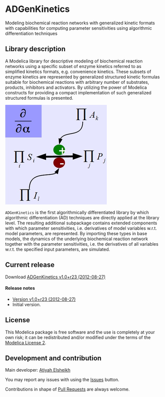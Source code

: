 # ADGenKinetics

Modeling biochemical reaction networks with generalized kinetic formats with capabilities for computing parameter sensitivities using algorithmic differentiation techniques

## Library description

A Modelica library for descriptive modeling of biochemical reaction networks using a specific subset of enzyme kinetics referred to as simplified kinetics formats, e.g. convenience kinetics. These subsets of enzyme kinetics are represented by generalized structured kinetic formulas suitable for biochemical reactions with arbitrary number of substrates, products, inhibitors and activators. By utilizing the power of Modelica constructs for providing a compact implementation of such generalized structured formulas is presented.

![logo](logo.jpg)

`ADGenKinetics` is the first algorithmically differentiated library by which algorithmic differentiation (AD) techniques are directly applied at the library level. The resulting additional subpackage contains extended components with which parameter sensitivities, i.e. derivatives of model variables w.r.t. model parameters, are represented. By importing these types in base models, the dynamics of the underlying biochemical reaction network together with the parameter sensitivities, i.e. the derivatives of all variables w.r.t. the specified input parameters, are simulated.

## Current release

Download [ADGenKinetics v1.0+r23 (2012-08-27)](../../archive/v1.0+r23.zip)

#### Release notes

* [Version v1.0+r23 (2012-08-27)](../../archive/v1.0+r23.zip)
 * Initial version.

## License

This Modelica package is free software and the use is completely at your own risk;
it can be redistributed and/or modified under the terms of the [Modelica License 2](https://modelica.org/licenses/ModelicaLicense2).

## Development and contribution
Main developer: [Atiyah Elsheikh](mailto:Atiyah.Elsheikh@ait.ac.at)

You may report any issues with using the [Issues](../../issues) button.

Contributions in shape of [Pull Requests](../../pulls) are always welcome.
